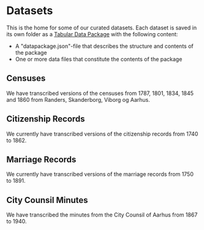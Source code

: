 # Datasets
This is the home for some of our curated datasets. Each dataset is saved in its own folder as a [Tabular Data Package](https://specs.frictionlessdata.io/tabular-data-package/) with the following content:

* A "datapackage.json"-file that describes the structure and contents of the package
* One or more data files that constitute the contents of the package

## Censuses
We have transcribed versions of the censuses from 1787, 1801, 1834, 1845 and 1860 from Randers, Skanderborg, Viborg og Aarhus.

## Citizenship Records
We currently have transcribed versions of the citizenship records from 1740 to 1862.

## Marriage Records
We currently have transcribed versions of the marriage records from 1750 to 1891.

## City Counsil Minutes
We have transcribed the minutes from the City Counsil of Aarhus from 1867 to 1940.
